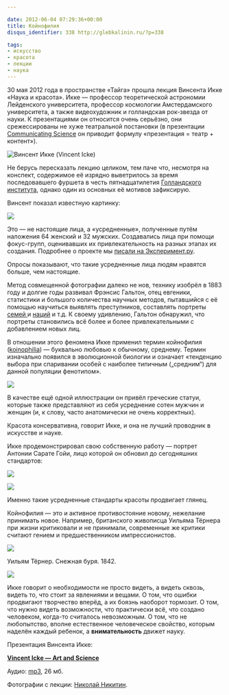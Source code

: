 ```yaml
---

date: 2012-06-04 07:29:36+00:00
title: Койнофилия
disqus_identifier: 338 http://glebkalinin.ru/?p=338

tags:
- искусство
- красота
- лекции
- наука
---
```


30 мая 2012 года в пространстве «Тайга» прошла лекция Винсента Икке «Наука и красота». Икке — профессор теоретической астрономии Лейденского университета, профессор космологии Амстердамского университета, а также видеохудожник и голландская рок-звезда от науки. К презентациями он относится очень серьёзно, они срежессированы не хуже театральной постановки (в презентации [Communicating Science](http://www.slideshare.net/sc4cs/icke-communicating-science) он приводит формулу «презентация = театр + контент»). 

![Винсент Икке (Vincent Icke)](http://raum7linodewp.s3.amazonaws.com/wp-content/uploads/2012/06/icke-01-500x332.jpg)

Не берусь пересказать лекцию целиком, тем паче что, несмотря на конспект, содержимое её изрядно выветрилось за время последовавшего фуршета в честь пятнадцатилетия [Голландского института](http://nispb.ru), однако один из основных её мотивов зафиксирую.

Винсент показал известную картинку: 

![](http://raum7linodewp.s3.amazonaws.com/wp-content/uploads/2012/06/04-averaged-faces.jpg)


Это — не настоящие лица, а «усредненные», полученные путём наложения 64 женский  и 32 мужских.  Создавались лица при помощи фокус-групп, оценивавших их привлекательность на разных этапах их создания. Подробнее о проекте мы [писали на Эксперимент.ру](http://experiment.ru/lifestyle/averaged-faces/).

Опросы показывают, что такие усредненные лица людям нравятся больше, чем настоящие.

Метод совмещенной фотографии далеко не нов, технику изобрёл в 1883 году и долгие годы развивал Фрэнсис Гальтон, отец евгеники, статистики и большого количества научных методов, пытавшийся с её помощью научиться выявлять преступников, составлять портреты [семей ](http://upload.wikimedia.org/wikipedia/commons/3/36/Galton_composite_photography_of_sisters.jpg)и [наций](http://www.eugenicsarchive.org/html/eugenics/static/images/2217.html) и т.д. К своему удивлению, Гальтон обнаружил, что портреты становились всё более и более привлекательными с добавлением новых лиц.

В отношении этого феномена Икке применил термин койнофилия ([koinophilia](http://en.wikipedia.org/wiki/Koinophilia)) — буквально любовью к обычному, среднему. Термин изначально появился в эволюционной биологии и означает «тенденцию выбора при спаривании особей с наиболее типичным („средним“) для данной популяции фенотипом».

![](http://raum7linodewp.s3.amazonaws.com/wp-content/uploads/2012/06/icke-02-500x332.jpg)

В качестве ещё одной иллюстрации он привёл греческие статуи, которые также представляют из себя усреднение сотен мужчин и женщин (и, к слову, часто анатомически не очень корректных).

Красота консервативна, говорит Икке, и она не лучший проводник в искусстве и науке. 

Икке продемонстрировал свою собственную работу — портрет Антонии Сарате Гойи, лицо которой он обновил до сегодняшних стандартов:

![](http://raum7linodewp.s3.amazonaws.com/wp-content/uploads/2012/06/r_pic.jpg)

![](http://raum7linodewp.s3.amazonaws.com/wp-content/uploads/2012/06/icke-051-500x332.jpg)

Именно такие усредненные стандарты красоты продвигает глянец.

Койнофилия — это и активное противостояние новому, нежелание принимать новое. Например, британского живописца Уильяма Тёрнера при жизни критиковали и не принимали, современные же критики считают гением и предшественником импрессионистов.

![](http://raum7linodewp.s3.amazonaws.com/wp-content/uploads/2012/06/snowstorm-500x371.jpg)



Уильям Тёрнер. Снежная буря. 1842.



![](http://raum7linodewp.s3.amazonaws.com/wp-content/uploads/2012/06/icke-04-500x332.jpg)

Икке говорит о необходимости не просто видеть, а видеть сквозь, видеть то, что стоит за явлениями и вещами. О том, что ошибки продвигают творчество вперёд, а их боязнь наоборот тормозит. О том, что нужно видеть возможности, что практически всё, что создано человеком, когда-то считалось невозможным. О том, что не любопытство, вполне естественное человеческое свойство, которым наделён каждый ребенок, а **внимательность** движет науку. 

Презентация Винсента Икке:



**[Vincent Icke — Art and Science](http://www.slideshare.net/Raum7/vincent-icke-art-and-science)**



Аудио: [mp3](http://nispb.ru/files/dutchw/IckeArtAndScience300512.mp3), 26 мб.


Фотографии с лекции: [Николай Никитин](https://www.facebook.com/profile.php?id=1610749484&ref=ts).

